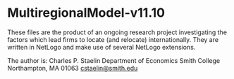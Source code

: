 MultiregionalModel-v11.10
=========================

These files are the product of an ongoing research project investigating the factors which lead firms to locate (and relocate) internationally. They are written in NetLogo and make use of several NetLogo extensions.

The author is:
Charles P. Staelin
Department of Economics
Smith College
Northampton, MA 01063
cstaelin@smith.edu
